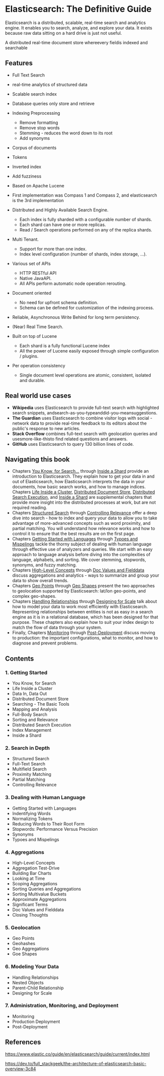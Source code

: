 # Elasticsearch: The Definitive Guide

Elasticsearch is a distributed, scalable, real-time search and analytics engine. It enables you to search, analyze, and explore your data. It exists because raw data sitting on a hard drive is just not useful.

A distributed real-time document store whereevery fieldis indexed and searchable

## Features

- Full Text Search
- real-time analytics of structured data
- Scalable search index
- Database queries only store and retrieve
- Indexing Preprocessing
    - Remove formatting
    - Remove stop words
    - Stemming - reduces the word down to its root
    - Add synonyms
- Corpus of documents
- Tokens
- Inverted index
- Add fuzziness
- Based on Apache Lucene
- First implementation was Compass 1 and Compass 2, and elasticsearch is the 3rd implementation

- Distributed and Highly Available Search Engine.
    - Each index is fully sharded with a configurable number of shards.
    - Each shard can have one or more replicas.
    - Read / Search operations performed on any of the replica shards.
- Multi Tenant.
    - Support for more than one index.
    - Index level configuration (number of shards, index storage, ...).
- Various set of APIs
    - HTTP RESTful API
    - Native JavaAPI.
    - All APIs perform automatic node operation rerouting.
- Document oriented
    - No need for upfront schema definition.
    - Schema can be defined for customization of the indexing process.
- Reliable, Asynchronous Write Behind for long term persistency.
- (Near) Real Time Search.
- Built on top of Lucene
    - Each shard is a fully functional Lucene index
    - All the power of Lucene easily exposed through simple configuration / plugins.
- Per operation consistency
    - Single document level operations are atomic, consistent, isolated and durable.

## Real world use cases

- **Wikipedia** uses Elasticsearch to provide full-text search with highlighted search snippets, andsearch-as-you-typeanddid-you-meansuggestions.
- **The Guardian** uses Elasticsearch to combine visitor logs with social -network data to provide real-time feedback to its editors about the public's response to new articles.
- **Stack Overflow** combines full-text search with geolocation queries and usesmore-like-thisto find related questions and answers.
- **GitHub** uses Elasticsearch to query 130 billion lines of code.

## Navigating this book

- Chapters [You Know, for Search...](https://www.elastic.co/guide/en/elasticsearch/guide/current/intro.html) through [Inside a Shard](https://www.elastic.co/guide/en/elasticsearch/guide/current/inside-a-shard.html) provide an introduction to Elasticsearch. They explain how to get your data in and out of Elasticsearch, how Elasticsearch interprets the data in your documents, how basic search works, and how to manage indices. Chapters [Life Inside a Cluster](https://www.elastic.co/guide/en/elasticsearch/guide/current/distributed-cluster.html), [Distributed Document Store](https://www.elastic.co/guide/en/elasticsearch/guide/current/distributed-docs.html), [Distributed Search Execution](https://www.elastic.co/guide/en/elasticsearch/guide/current/distributed-search.html), and [Inside a Shard](https://www.elastic.co/guide/en/elasticsearch/guide/current/inside-a-shard.html) are supplemental chapters that provide more insight into the distributed processes at work, but are not required reading.
- Chapters [Structured Search](https://www.elastic.co/guide/en/elasticsearch/guide/current/structured-search.html) through [Controlling Relevance](https://www.elastic.co/guide/en/elasticsearch/guide/current/controlling-relevance.html) offer a deep dive into search - how to index and query your data to allow you to take advantage of more-advanced concepts such as word proximity, and partial matching. You will understand how relevance works and how to control it to ensure that the best results are on the first page.
- Chapters [Getting Started with Languages](https://www.elastic.co/guide/en/elasticsearch/guide/current/language-intro.html) through [Typoes and Mispelings](https://www.elastic.co/guide/en/elasticsearch/guide/current/fuzzy-matching.html) tackle the thorny subject of dealing with human language through effective use of analyzers and queries. We start with an easy approach to language analysis before diving into the complexities of language, alphabets, and sorting. We cover stemming, stopwords, synonyms, and fuzzy matching.
- Chapters [High-Level Concepts](https://www.elastic.co/guide/en/elasticsearch/guide/current/aggs-high-level.html) through [Doc Values and Fielddata](https://www.elastic.co/guide/en/elasticsearch/guide/current/docvalues-and-fielddata.html) discuss aggregations and analytics - ways to summarize and group your data to show overall trends.
- Chapters [Geo Points](https://www.elastic.co/guide/en/elasticsearch/guide/current/geopoints.html) through [Geo Shapes](https://www.elastic.co/guide/en/elasticsearch/guide/current/geo-shapes.html) present the two approaches to geolocation supported by Elasticsearch: lat/lon geo-points, and complex geo-shapes.
- Chapters [Handling Relationships](https://www.elastic.co/guide/en/elasticsearch/guide/current/relations.html) through [Designing for Scale](https://www.elastic.co/guide/en/elasticsearch/guide/current/scale.html) talk about how to model your data to work most efficiently with Elasticsearch. Representing relationships between entities is not as easy in a search engine as it is in a relational database, which has been designed for that purpose. These chapters also explain how to suit your index design to match the flow of data through your system.
- Finally, Chapters [Monitoring](https://www.elastic.co/guide/en/elasticsearch/guide/current/cluster-admin.html) through [Post-Deployment](https://www.elastic.co/guide/en/elasticsearch/guide/current/post_deploy.html) discuss moving to production: the important configurations, what to monitor, and how to diagnose and prevent problems.

## Contents

### 1. Getting Started

   - You Know, for Search
   - Life Inside a Cluster
   - Data In, Data Out
   - Distributed Document Store
   - Searching - The Basic Tools
   - Mapping and Analysis
   - Full-Body Search
   - Sorting and Relevance
   - Distributed Search Execution
   - Index Management
   - Inside a Shard

### 2. Search in Depth

   - Structured Search
   - Full-Text Search
   - Multifield Search
   - Proximity Matching
   - Partial Matching
   - Controlling Relevance

### 3. Dealing with Human Language

   - Getting Started with Languages
   - Indentifying Words
   - Normalizing Tokens
   - Reducing Words to Their Root Form
   - Stopwords: Performance Versus Precision
   - Synonyms
   - Typoes and Mispelings

### 4. Aggregations

   - High-Level Concepts
   - Aggregation Test-Drive
   - Building Bar Charts
   - Looking at Time
   - Scoping Aggregations
   - Sorting Queries and Aggregations
   - Sorting Multivalue Buckets
   - Approximate Aggregations
   - Significant Terms
   - Doc Values and Fielddata
   - Closing Thoughts

### 5. Geolocation

   - Geo Points
   - Geohashes
   - Geo Aggregations
   - Goe Shapes

### 6. Modeling Your Data

   - Handling Relationships
   - Nested Objects
   - Parent-Child Relationship
   - Designing for Scale

### 7. Administration, Monitoring, and Deployment

   - Monitoring
   - Production Deployment
   - Post-Deployment

## References

https://www.elastic.co/guide/en/elasticsearch/guide/current/index.html

https://dev.to/full_stackgeek/the-architecture-of-elasticsearch-basic-overview-3c84
